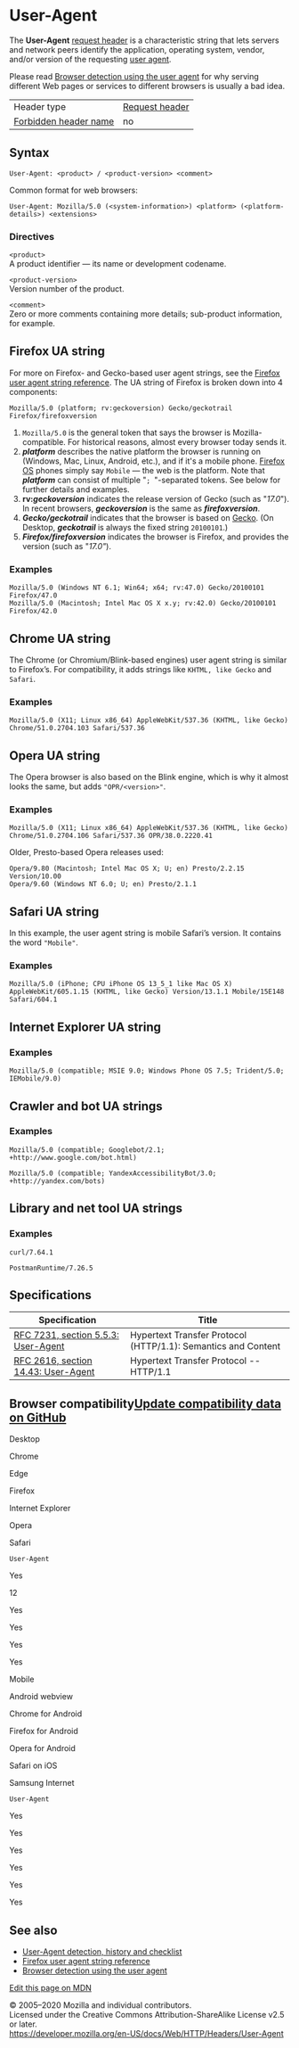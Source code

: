 User-Agent
==========

The **User-Agent** [request header](https://developer.mozilla.org/en-US/docs/Glossary/request_header) is a characteristic string that lets servers and network peers identify the application, operating system, vendor, and/or version of the requesting [user agent](https://developer.mozilla.org/en-US/docs/Glossary/user_agent).

Please read [Browser detection using the user agent](../browser_detection_using_the_user_agent) for why serving different Web pages or services to different browsers is usually a bad idea.

<table><tbody><tr class="odd"><td>Header type</td><td><a href="https://developer.mozilla.org/en-US/docs/Glossary/Request_header">Request header</a></td></tr><tr class="even"><td><a href="https://developer.mozilla.org/en-US/docs/Glossary/Forbidden_header_name">Forbidden header name</a></td><td>no</td></tr></tbody></table>

Syntax
------

    User-Agent: <product> / <product-version> <comment>

Common format for web browsers:

    User-Agent: Mozilla/5.0 (<system-information>) <platform> (<platform-details>) <extensions>

### Directives

`<product>`  
A product identifier — its name or development codename.

`<product-version>`  
Version number of the product.

`<comment>`  
Zero or more comments containing more details; sub-product information, for example.

Firefox UA string
-----------------

For more on Firefox- and Gecko-based user agent strings, see the [Firefox user agent string reference](user-agent/firefox). The UA string of Firefox is broken down into 4 components:

    Mozilla/5.0 (platform; rv:geckoversion) Gecko/geckotrail Firefox/firefoxversion

1.  `Mozilla/5.0` is the general token that says the browser is Mozilla-compatible. For historical reasons, almost every browser today sends it.
2.  ***platform*** describes the native platform the browser is running on (Windows, Mac, Linux, Android, etc.), and if it's a mobile phone. [Firefox OS](https://developer.mozilla.org/en-US/docs/Glossary/Firefox_OS) phones simply say `Mobile` — the web is the platform. Note that ***platform*** can consist of multiple "`; `"-separated tokens. See below for further details and examples.
3.  **rv:*geckoversion*** indicates the release version of Gecko (such as "*17.0*"). In recent browsers, ***geckoversion*** is the same as ***firefoxversion***.
4.  ***Gecko/geckotrail*** indicates that the browser is based on [Gecko](https://developer.mozilla.org/en-US/docs/Mozilla/Gecko). (On Desktop, ***geckotrail*** is always the fixed string `20100101`.)
5.  ***Firefox/firefoxversion*** indicates the browser is Firefox, and provides the version (such as "*17.0"*).

### Examples

    Mozilla/5.0 (Windows NT 6.1; Win64; x64; rv:47.0) Gecko/20100101 Firefox/47.0
    Mozilla/5.0 (Macintosh; Intel Mac OS X x.y; rv:42.0) Gecko/20100101 Firefox/42.0

Chrome UA string
----------------

The Chrome (or Chromium/Blink-based engines) user agent string is similar to Firefox’s. For compatibility, it adds strings like `KHTML, like Gecko` and `Safari`.

### Examples

    Mozilla/5.0 (X11; Linux x86_64) AppleWebKit/537.36 (KHTML, like Gecko) Chrome/51.0.2704.103 Safari/537.36

Opera UA string
---------------

The Opera browser is also based on the Blink engine, which is why it almost looks the same, but adds `"OPR/<version>"`.

### Examples

    Mozilla/5.0 (X11; Linux x86_64) AppleWebKit/537.36 (KHTML, like Gecko) Chrome/51.0.2704.106 Safari/537.36 OPR/38.0.2220.41

Older, Presto-based Opera releases used:

    Opera/9.80 (Macintosh; Intel Mac OS X; U; en) Presto/2.2.15 Version/10.00
    Opera/9.60 (Windows NT 6.0; U; en) Presto/2.1.1

Safari UA string
----------------

In this example, the user agent string is mobile Safari’s version. It contains the word `"Mobile"`.

### Examples

    Mozilla/5.0 (iPhone; CPU iPhone OS 13_5_1 like Mac OS X) AppleWebKit/605.1.15 (KHTML, like Gecko) Version/13.1.1 Mobile/15E148 Safari/604.1

Internet Explorer UA string
---------------------------

### Examples

    Mozilla/5.0 (compatible; MSIE 9.0; Windows Phone OS 7.5; Trident/5.0; IEMobile/9.0)

Crawler and bot UA strings
--------------------------

### Examples

    Mozilla/5.0 (compatible; Googlebot/2.1; +http://www.google.com/bot.html)

    Mozilla/5.0 (compatible; YandexAccessibilityBot/3.0; +http://yandex.com/bots)

Library and net tool UA strings
-------------------------------

### Examples

    curl/7.64.1

    PostmanRuntime/7.26.5

Specifications
--------------

<table><thead><tr class="header"><th>Specification</th><th>Title</th></tr></thead><tbody><tr class="odd"><td><a href="https://tools.ietf.org/html/rfc7231#section-5.5.3">RFC 7231, section 5.5.3: User-Agent</a></td><td>Hypertext Transfer Protocol (HTTP/1.1): Semantics and Content</td></tr><tr class="even"><td><a href="https://tools.ietf.org/html/rfc2616#section-14.43">RFC 2616, section 14.43: User-Agent</a></td><td>Hypertext Transfer Protocol -- HTTP/1.1</td></tr></tbody></table>

Browser compatibility<a href="https://github.com/mdn/browser-compat-data" class="bc-github-link">Update compatibility data on GitHub</a>
----------------------------------------------------------------------------------------------------------------------------------------

Desktop

<span class="bc-head-txt-label bc-head-icon-chrome">Chrome</span>

<span class="bc-head-txt-label bc-head-icon-edge">Edge</span>

<span class="bc-head-txt-label bc-head-icon-firefox">Firefox</span>

<span class="bc-head-txt-label bc-head-icon-ie">Internet Explorer</span>

<span class="bc-head-txt-label bc-head-icon-opera">Opera</span>

<span class="bc-head-txt-label bc-head-icon-safari">Safari</span>

`User-Agent`

Yes

12

Yes

Yes

Yes

Yes

Mobile

<span class="bc-head-txt-label bc-head-icon-webview_android">Android webview</span>

<span class="bc-head-txt-label bc-head-icon-chrome_android">Chrome for Android</span>

<span class="bc-head-txt-label bc-head-icon-firefox_android">Firefox for Android</span>

<span class="bc-head-txt-label bc-head-icon-opera_android">Opera for Android</span>

<span class="bc-head-txt-label bc-head-icon-safari_ios">Safari on iOS</span>

<span class="bc-head-txt-label bc-head-icon-samsunginternet_android">Samsung Internet</span>

`User-Agent`

Yes

Yes

Yes

Yes

Yes

Yes

See also
--------

-   [User-Agent detection, history and checklist](https://hacks.mozilla.org/2013/09/user-agent-detection-history-and-checklist/)
-   [Firefox user agent string reference](user-agent/firefox)
-   [Browser detection using the user agent](../browser_detection_using_the_user_agent)

<a href="https://developer.mozilla.org/en-US/docs/Web/HTTP/Headers/User-Agent$edit" class="_attribution-link">Edit this page on MDN</a>

© 2005–2020 Mozilla and individual contributors.  
Licensed under the Creative Commons Attribution-ShareAlike License v2.5 or later.  
<a href="https://developer.mozilla.org/en-US/docs/Web/HTTP/Headers/User-Agent" class="_attribution-link">https://developer.mozilla.org/en-US/docs/Web/HTTP/Headers/User-Agent</a>
